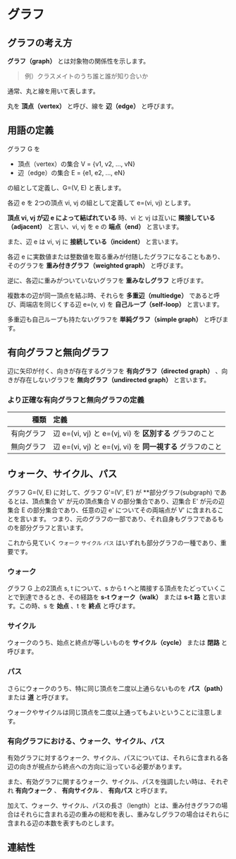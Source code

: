 # グラフ

## グラフの考え方

**グラフ（graph）** とは対象物の関係性を示します。

> 例）クラスメイトのうち誰と誰が知り合いか

通常、丸と線を用いて表します。

丸を **頂点（vertex）** と呼び、線を **辺（edge）** と呼びます。

## 用語の定義

グラフ G を

- 頂点（vertex）の集合 V = {v1, v2, ..., vN}
- 辺（edge）の集合 E = {e1, e2, ..., eN}

の組として定義し、G=(V, E) と表します。

各辺 e を 2つの頂点 vi, vj の組として定義して e=(vi, vj) とします。

**頂点 vi, vj が辺 e によって結ばれている** 時、vi と vj は互いに **隣接している（adjacent）** と言い、vi, vj を e の **端点（end）** と言います。

また、辺 e は vi, vj に **接続している（incident）** と言います。

各辺 e に実数値または整数値を取る重みが付随したグラフになることもあり、そのグラフを **重み付きグラフ（weighted graph）** と呼びます。

逆に、各辺に重みがついていないグラフを **重みなしグラフ** と呼びます。

複数本の辺が同一頂点を結ぶ時、それらを **多重辺（multiedge）** であると呼び、両端店を同じくする辺 e=(v, v) を **自己ループ（self-loop）** と言います。

多重辺も自己ループも持たないグラフを **単純グラフ（simple graph）** と呼びます。

## 有向グラフと無向グラフ

辺に矢印が付く、向きが存在するグラフを **有向グラフ（directed graph）** 、向きが存在しないグラフを **無向グラフ（undirected graph）** と言います。

### より正確な有向グラフと無向グラフの定義

|種類|定義|
|---:|:---|
|有向グラフ|辺 e=(vi, vj) と e=(vj, vi) を **区別する** グラフのこと|
|無向グラフ|辺 e=(vi, vj) と e=(vj, vi) を **同一視する** グラフのこと|

## ウォーク、サイクル、パス

グラフ G=(V, E) に対して、グラフ G'=(V', E') が **部分グラフ(subgraph) であるとは、頂点集合 V' が元の頂点集合 V の部分集合であり、辺集合 E' が元の辺集合 E の部分集合であり、任意の辺 e' についてその両端点が V' に含まれることを言います。
つまり、元のグラフの一部であり、それ自身もグラフであるものを部分グラフと言います。

これから見ていく `ウォーク` `サイクル` `パス` はいずれも部分グラフの一種であり、重要です。

### ウォーク

グラフ G 上の2頂点 s, t について、s から t へと隣接する頂点をたどっていくことで到達できるとき、その経路を **s-t ウォーク（walk）** または **s-t 路** と言います。この時、s を **始点** 、t を **終点** と呼びます。

### サイクル

ウォークのうち、始点と終点が等しいものを **サイクル（cycle）** または **閉路** と呼びます。

### パス

さらにウォークのうち、特に同じ頂点を二度以上通らないものを **パス（path）** または **道** と呼びます。

ウォークやサイクルは同じ頂点を二度以上通ってもよいということに注意します。

### 有向グラフにおける、ウォーク、サイクル、パス

有効グラフに対するウォーク、サイクル、パスについては、それらに含まれる各辺の向きが視点から終点への方向に沿っている必要があります。

また、有効グラフに関するウォーク、サイクル、パスを強調したい時は、それぞれ **有向ウォーク** 、 **有向サイクル** 、 **有向パス** と呼びます。

加えて、ウォーク、サイクル、パスの長さ（length）とは、重み付きグラフの場合はそれらに含まれる辺の重みの総和を表し、重みなしグラフの場合はそれらに含まれる辺の本数を表すものとします。

## 連結性

